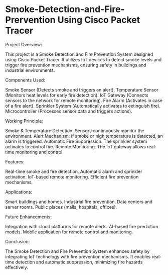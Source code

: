 # Smoke-Detection-and-Fire-Prervention Using Cisco Packet Tracer

Project Overview:

This project is a Smoke Detection and Fire Prevention System designed using Cisco Packet Tracer. It utilizes IoT devices to detect smoke levels and trigger fire prevention mechanisms, ensuring safety in buildings and industrial environments.

Components Used:

Smoke Sensor (Detects smoke and triggers an alert).
Temperature Sensor (Monitors heat levels for early fire detection).
IoT Gateway (Connects sensors to the network for remote monitoring).
Fire Alarm (Activates in case of a fire alert).
Sprinkler System (Automatically activates to extinguish fire).
Microcontroller (Processes sensor data and triggers actions).

Working Principle:

Smoke & Temperature Detection: Sensors continuously monitor the environment.
Alert Mechanism: If smoke or high temperature is detected, an alarm is triggered.
Automatic Fire Suppression: The sprinkler system activates to control fire.
Remote Monitoring: The IoT gateway allows real-time monitoring and control.

Features:

Real-time smoke and fire detection.
Automatic alarm and sprinkler activation.
IoT-based remote monitoring.
Efficient fire prevention mechanisms.

Applications:

Smart buildings and homes.
Industrial fire prevention.
Data centers and server rooms.
Public places (malls, hospitals, offices).

Future Enhancements:

Integration with cloud platforms for remote alerts.
AI-based fire prediction models.
Mobile application for remote control and monitoring.

Conclusion:

The Smoke Detection and Fire Prevention System enhances safety by integrating IoT technology with fire prevention mechanisms. It enables real-time detection and automatic suppression, minimizing fire hazards effectively.
